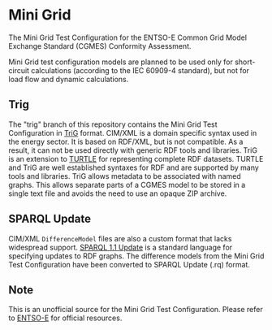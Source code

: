 # Mini Grid

The Mini Grid Test Configuration for the ENTSO-E Common Grid Model Exchange Standard (CGMES) Conformity Assessment.

Mini Grid test configuration models are planned to be used only for short-circuit calculations (according to
the IEC 60909-4 standard), but not for load flow and dynamic calculations.

## Trig

The "trig" branch of this repository contains the Mini Grid Test Configuration in [TriG](https://www.w3.org/TR/trig/) format.
CIM/XML is a domain specific syntax used in the energy sector.
It is based on RDF/XML, but is not compatible.
As a result, it can not be used directly with generic RDF tools and libraries.
TriG is an extension to [TURTLE](https://www.w3.org/TR/turtle/) for representing complete RDF datasets.
TURTLE and TriG are well established syntaxes for RDF and are supported by many tools and libraries.
TriG allows metadata to be associated with named graphs.
This allows separate parts of a CGMES model to be stored in a single text file and avoids the need to use an opaque ZIP archive.

## SPARQL Update

CIM/XML `DifferenceModel` files are also a custom format that lacks widespread support.
[SPARQL 1.1 Update](https://www.w3.org/TR/sparql11-update/) is a standard language for specifying updates to RDF graphs.
The difference models from the Mini Grid Test Configuration have been converted to SPARQL Update (.rq) format.

## Note

This is an unofficial source for the Mini Grid Test Configuration.
Please refer to [ENTSO-E](https://www.entsoe.eu) for official resources.